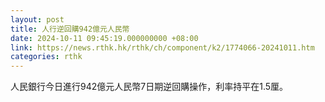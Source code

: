 ```yaml
---
layout: post
title: 人行逆回購942億元人民幣
date: 2024-10-11 09:45:19.000000000 +08:00
link: https://news.rthk.hk/rthk/ch/component/k2/1774066-20241011.htm
categories: rthk
---
```


人民銀行今日進行942億元人民幣7日期逆回購操作，利率持平在1.5厘。
